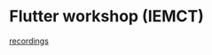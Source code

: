 # Flutter workshop (IEMCT)

[recordings](https://www.youtube.com/watch?v=CKDsx1HKTdY&list=PLcCroMgNE8YSTlkEDyPxW-mxN5cO6erqB)